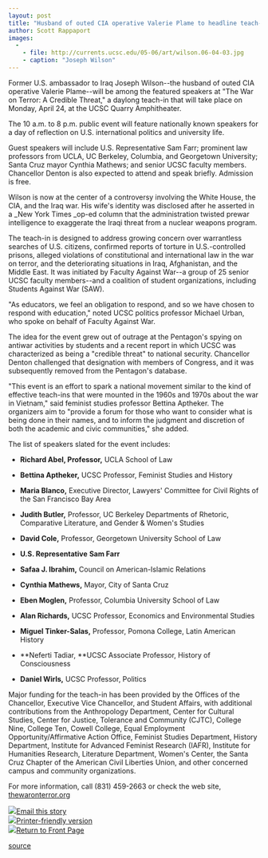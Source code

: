 ```yaml
---
layout: post
title: "Husband of outed CIA operative Valerie Plame to headline teach-in at UCSC"
author: Scott Rappaport
images:
  -
    - file: http://currents.ucsc.edu/05-06/art/wilson.06-04-03.jpg
    - caption: "Joseph Wilson"
---
```


Former U.S. ambassador to Iraq Joseph Wilson--the husband of outed CIA operative Valerie Plame--will be among the featured speakers at "The War on Terror: A Credible Threat," a daylong teach-in that will take place on Monday, April 24, at the UCSC Quarry Amphitheater.

The 10 a.m. to 8 p.m. public event will feature nationally known speakers for a day of reflection on U.S. international politics and university life.

Guest speakers will include U.S. Representative Sam Farr; prominent law professors from UCLA, UC Berkeley, Columbia, and Georgetown University; Santa Cruz mayor Cynthia Mathews; and senior UCSC faculty members. Chancellor Denton is also expected to attend and speak briefly. Admission is free.

Wilson is now at the center of a controversy involving the White House, the CIA, and the Iraq war. His wife's identity was disclosed after he asserted in a _New York Times _op-ed column that the administration twisted prewar intelligence to exaggerate the Iraqi threat from a nuclear weapons program.

The teach-in is designed to address growing concern over warrantless searches of U.S. citizens, confirmed reports of torture in U.S.-controlled prisons, alleged violations of constitutional and international law in the war on terror, and the deteriorating situations in Iraq, Afghanistan, and the Middle East. It was initiated by Faculty Against War--a group of 25 senior UCSC faculty members--and a coalition of student organizations, including Students Against War (SAW).

"As educators, we feel an obligation to respond, and so we have chosen to respond with education," noted UCSC politics professor Michael Urban, who spoke on behalf of Faculty Against War.

The idea for the event grew out of outrage at the Pentagon's spying on antiwar activities by students and a recent report in which UCSC was characterized as being a "credible threat" to national security. Chancellor Denton challenged that designation with members of Congress, and it was subsequently removed from the Pentagon's database.

"This event is an effort to spark a national movement similar to the kind of effective teach-ins that were mounted in the 1960s and 1970s about the war in Vietnam," said feminist studies professor Bettina Aptheker. The organizers aim to "provide a forum for those who want to consider what is being done in their names, and to inform the judgment and discretion of both the academic and civic communities," she added.

The list of speakers slated for the event includes:

* **Richard Abel, **Professor**,** UCLA School of Law  
  
* **Bettina Aptheker,** UCSC Professor, Feminist Studies and History  
  
* **Maria Blanco,** Executive Director, Lawyers' Committee for Civil Rights of the San Francisco Bay Area
* **Judith Butler,** Professor, UC Berkeley Departments of Rhetoric, Comparative Literature, and Gender & Women's Studies
* **David Cole,** Professor, Georgetown University School of Law
* **U.S. Representative** **Sam Farr**
* **Safaa J. Ibrahim,** Council on American-Islamic Relations
* **Cynthia Mathews,** Mayor, City of Santa Cruz
* **Eben Moglen,** Professor, Columbia University School of Law
* **Alan Richards,** UCSC Professor, Economics and Environmental Studies
* **Miguel Tinker-Salas,** Professor, Pomona College, Latin American History
* **Neferti Tadiar, **UCSC Associate Professor, History of Consciousness
* **Daniel Wirls,** UCSC Professor, Politics

Major funding for the teach-in has been provided by the Offices of the Chancellor, Executive Vice Chancellor, and Student Affairs, with additional contributions from the Anthropology Department, Center for Cultural Studies, Center for Justice, Tolerance and Community (CJTC), College Nine, College Ten, Cowell College, Equal Employment Opportunity/Affirmative Action Office, Feminist Studies Department, History Department, Institute for Advanced Feminist Research (IAFR), Institute for Humanities Research, Literature Department, Women's Center, the Santa Cruz Chapter of the American Civil Liberties Union, and other concerned campus and community organizations.

For more information, call (831) 459-2663 or check the web site, [thewaronterror.org][1]

![][2][Email this story][3]  
![][2][Printer-friendly version][4]  
![][2][Return to Front Page][5]

[1]: http://www.thewaronterror.org
[2]: ../../images/bulletarrow.gif
[3]: javascript:url();document.f1.submit();
[4]: javascript:popUp();
[5]: http://currents.ucsc.edu/

[source](http://www1.ucsc.edu/currents/05-06/04-03/teach-in.asp "Permalink to teach-in")
